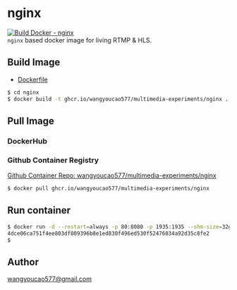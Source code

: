 # nginx
[![Build Docker - nginx](https://github.com/wangyoucao577/multimedia-experiments/actions/workflows/autobuild-nginx.yml/badge.svg)](https://github.com/wangyoucao577/multimedia-experiments/actions/workflows/autobuild-nginx.yml)     
`nginx` based docker image for living RTMP & HLS.     


## Build Image
- [Dockerfile](./Dockerfile)

```bash
$ cd nginx
$ docker build -t ghcr.io/wangyoucao577/multimedia-experiments/nginx .  
```

## Pull Image 
### DockerHub

### Github Container Registry
[Github Container Repo: wangyoucao577/multimedia-experiments/nginx](https://github.com/wangyoucao577/multimedia-experiments/pkgs/container/multimedia-experiments%2Fnginx)
```bash
$ docker pull ghcr.io/wangyoucao577/multimedia-experiments/nginx
```

## Run container

```bash
$ docker run -d --restart=always -p 80:8080 -p 1935:1935 --shm-size=32g ghcr.io/wangyoucao577/multimedia-experiments/nginx
4dce06ca751f4ee803df809396b8e1ed830f496ed530f52476034a92d35c8fe2
$ 
```



## Author
wangyoucao577@gmail.com
